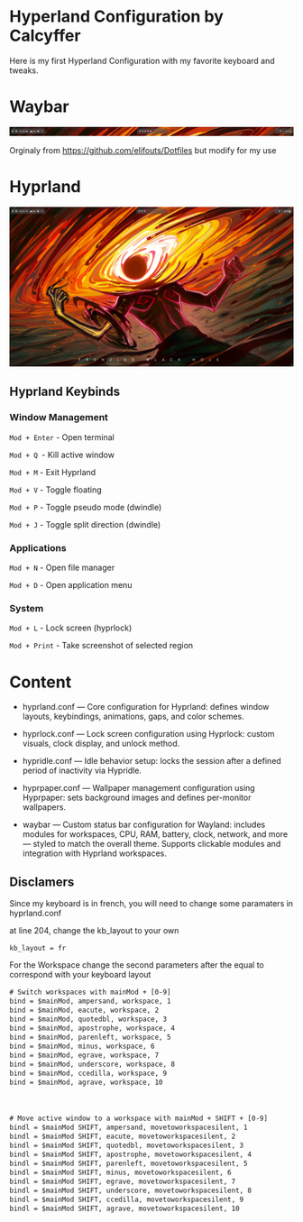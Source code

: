 # Hyperland Configuration by Calcyffer

Here is my first Hyperland Configuration with my favorite keyboard and tweaks.

# Waybar

![image](assets/waybar.png)

Orginaly from https://github.com/elifouts/Dotfiles but modify for my use

# Hyprland

![image](assets/hyprland.png)

## Hyprland Keybinds

### **Window Management**

`Mod + Enter` - Open terminal

`Mod + Q `- Kill active window

`Mod + M` - Exit Hyprland

`Mod + V` - Toggle floating

`Mod + P` - Toggle pseudo mode (dwindle)

`Mod + J` - Toggle split direction (dwindle)

### **Applications**

`Mod + N` - Open file manager

`Mod + D` - Open application menu

### **System**
`Mod + L` - Lock screen (hyprlock)

`Mod + Print` - Take screenshot of selected region

# Content

- hyprland.conf — Core configuration for Hyprland: defines window layouts, keybindings, animations, gaps, and color schemes.

- hyprlock.conf — Lock screen configuration using Hyprlock: custom visuals, clock display, and unlock method.

- hypridle.conf — Idle behavior setup: locks the session after a defined period of inactivity via Hypridle.

- hyprpaper.conf — Wallpaper management configuration using Hyprpaper: sets background images and defines per-monitor wallpapers.

- waybar — Custom status bar configuration for Wayland: includes modules for workspaces, CPU, RAM, battery, clock, network, and more — styled to match the overall theme. Supports clickable modules and integration with Hyprland workspaces.

## Disclamers

Since my keyboard is in french, you will need to change some paramaters in hyprland.conf

at line 204, change the kb_layout to your own

    kb_layout = fr

For the Workspace change the second parameters after the equal to correspond with your keyboard layout

    # Switch workspaces with mainMod + [0-9]
    bind = $mainMod, ampersand, workspace, 1
    bind = $mainMod, eacute, workspace, 2
    bind = $mainMod, quotedbl, workspace, 3
    bind = $mainMod, apostrophe, workspace, 4
    bind = $mainMod, parenleft, workspace, 5
    bind = $mainMod, minus, workspace, 6
    bind = $mainMod, egrave, workspace, 7
    bind = $mainMod, underscore, workspace, 8
    bind = $mainMod, ccedilla, workspace, 9
    bind = $mainMod, agrave, workspace, 10



    # Move active window to a workspace with mainMod + SHIFT + [0-9]
    bindl = $mainMod SHIFT, ampersand, movetoworkspacesilent, 1
    bindl = $mainMod SHIFT, eacute, movetoworkspacesilent, 2
    bindl = $mainMod SHIFT, quotedbl, movetoworkspacesilent, 3
    bindl = $mainMod SHIFT, apostrophe, movetoworkspacesilent, 4
    bindl = $mainMod SHIFT, parenleft, movetoworkspacesilent, 5
    bindl = $mainMod SHIFT, minus, movetoworkspacesilent, 6
    bindl = $mainMod SHIFT, egrave, movetoworkspacesilent, 7
    bindl = $mainMod SHIFT, underscore, movetoworkspacesilent, 8
    bindl = $mainMod SHIFT, ccedilla, movetoworkspacesilent, 9
    bindl = $mainMod SHIFT, agrave, movetoworkspacesilent, 10